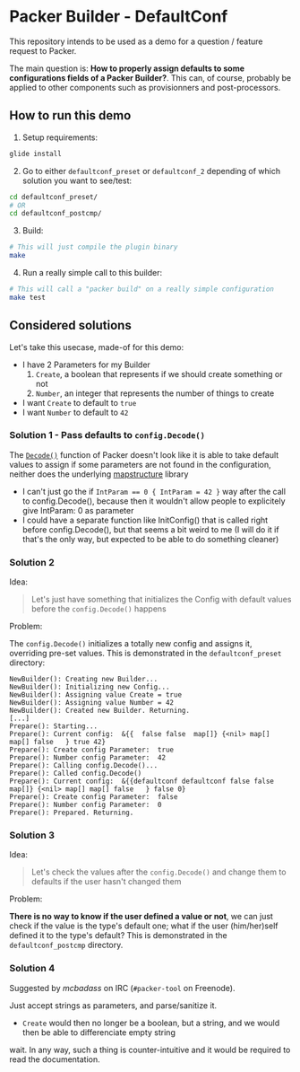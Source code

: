 # Packer Builder - DefaultConf

This repository intends to be used as a demo for a question / feature request
to Packer.

The main question is: **How to properly assign defaults to some configurations
fields of a Packer Builder?**. This can, of course, probably be applied to
other components such as provisionners and post-processors.

## How to run this demo

1. Setup requirements:

```bash
glide install
```

2. Go to either `defaultconf_preset` or `defaultconf_2` depending of which solution
   you want to see/test:

```bash
cd defaultconf_preset/
# OR
cd defaultconf_postcmp/
```

3. Build:

```bash
# This will just compile the plugin binary
make
```

4. Run a really simple call to this builder:

```bash
# This will call a "packer build" on a really simple configuration
make test
```

## Considered solutions

Let's take this usecase, made-of for this demo:

- I have 2 Parameters for my Builder
    1. `Create`, a boolean that represents if we should create something or not
    2. `Number`, an integer that represents the number of things to create
- I want `Create` to default to `true`
- I want `Number` to default to `42`

### Solution 1 - Pass defaults to `config.Decode()`

The
[`Decode()`](https://github.com/hashicorp/packer/blob/master/helper/config/decode.go#L14)
function of Packer doesn't look like it is able to take default values to
assign if some parameters are not found in the configuration, neither does the
underlying [mapstructure](https://github.com/mitchellh/mapstructure) library


- I can't just go the if `IntParam == 0 { IntParam = 42 }` way after the call
  to config.Decode(), because then it wouldn't allow people to explicitely give
  IntParam: 0 as parameter
- I could have a separate function like InitConfig() that is called right
  before config.Decode(), but that seems a bit weird to me (I will do it if
  that's the only way, but expected to be able to do something cleaner)

### Solution 2

Idea:

> Let's just have something that initializes the Config with default values
> before the `config.Decode()` happens

Problem:

The `config.Decode()` initializes a totally new config and assigns it,
overriding pre-set values. This is demonstrated in the `defaultconf_preset`
directory:

```raw
NewBuilder(): Creating new Builder...
NewBuilder(): Initializing new Config...
NewBuilder(): Assigning value Create = true
NewBuilder(): Assigning value Number = 42
NewBuilder(): Created new Builder. Returning.
[...]
Prepare(): Starting...
Prepare(): Current config:  &{{  false false  map[]} {<nil> map[] map[] false   } true 42}
Prepare(): Create config Parameter:  true
Prepare(): Number config Parameter:  42
Prepare(): Calling config.Decode()...
Prepare(): Called config.Decode()
Prepare(): Current config:  &{{defaultconf defaultconf false false  map[]} {<nil> map[] map[] false   } false 0}
Prepare(): Create config Parameter:  false
Prepare(): Number config Parameter:  0
Prepare(): Prepared. Returning.
```

### Solution 3

Idea:

> Let's check the values after the `config.Decode()` and change them to
> defaults if the user hasn't changed them

Problem:

**There is no way to know if the user defined a value or not**, we can just
check if the value is the type's default one; what if the user (him/her)self
defined it to the type's default? This is demonstrated in the
`defaultconf_postcmp` directory.

### Solution 4

Suggested by *mcbadass* on IRC (`#packer-tool` on Freenode).

Just accept strings as parameters, and parse/sanitize it.

- `Create` would then no longer be a boolean, but a string, and we would then
  be able to differenciate empty string

wait. In any way, such a thing is counter-intuitive and it would be required to
read the documentation.
